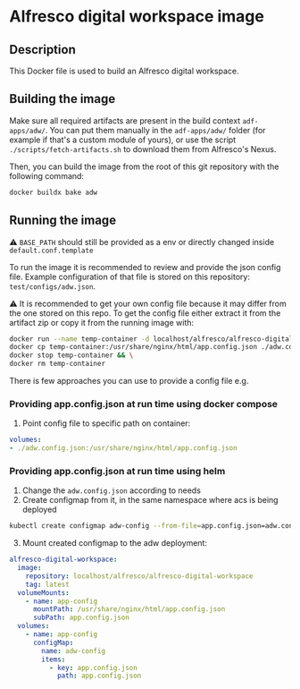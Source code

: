 # Alfresco digital workspace image

## Description

This Docker file is used to build an Alfresco digital workspace.

## Building the image

Make sure all required artifacts are present in the build context `adf-apps/adw/`.
You can put them manually in the `adf-apps/adw/` folder (for example if that's a
custom module of yours), or use the script `./scripts/fetch-artifacts.sh` to
download them from Alfresco's Nexus.

Then, you can build the image from the root of this git repository with the
following command:

```bash
docker buildx bake adw
```

## Running the image

:warning: `BASE_PATH` should still be provided as a env or directly changed
inside `default.conf.template`

To run the image it is recommended to review and provide the json config file.
Example configuration of that file is stored on this repository:
`test/configs/adw.json`.

:warning: It is recommended to get your own config file because it may differ
from the one stored on this repo. To get the config file either extract it from
the artifact zip or copy it from the running image with:

```sh
docker run --name temp-container -d localhost/alfresco/alfresco-digital-workspace:latest && \
docker cp temp-container:/usr/share/nginx/html/app.config.json ./adw.config.json && \
docker stop temp-container && \
docker rm temp-container
```

There is few approaches you can use to provide a config
file e.g.

### Providing app.config.json at run time using docker compose

1. Point config file to specific path on container:

```yaml
volumes:
- ./adw.config.json:/usr/share/nginx/html/app.config.json
```

### Providing app.config.json at run time using helm
1. Change the `adw.config.json` according to needs
2. Create configmap from it, in the same namespace where acs is being deployed

```sh
kubectl create configmap adw-config --from-file=app.config.json=adw.config.json
```

3. Mount created configmap to the adw deployment:

```yaml
alfresco-digital-workspace:
  image:
    repository: localhost/alfresco/alfresco-digital-workspace
    tag: latest
  volumeMounts:
    - name: app-config
      mountPath: /usr/share/nginx/html/app.config.json
      subPath: app.config.json
  volumes:
    - name: app-config
      configMap:
        name: adw-config
        items:
          - key: app.config.json
            path: app.config.json
```
